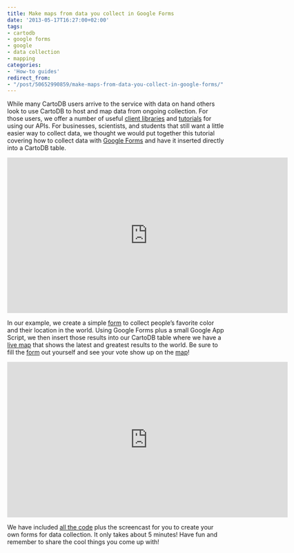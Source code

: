 ```yaml
---
title: Make maps from data you collect in Google Forms
date: '2013-05-17T16:27:00+02:00'
tags:
- cartodb
- google forms
- google
- data collection
- mapping
categories:
- 'How-to guides'
redirect_from:
- "/post/50652990859/make-maps-from-data-you-collect-in-google-forms/"
---
```


While many CartoDB users arrive to the service with data on hand others look to use CartoDB to host and map data from ongoing collection. For those users, we offer a number of useful <a href="http://developers.cartodb.com/documentation/sql-api.html#cartodb_clients">client libraries</a> and <a href="http://developers.cartodb.com/tutorials.html">tutorials</a> for using our APIs. For businesses, scientists, and students that still want a little easier way to collect data, we thought we would put together this tutorial covering how to collect data with <a href="http://www.google.com/drive/apps.html">Google Forms</a> and have it inserted directly into a CartoDB table.

<iframe frameborder="0" height="360" src="http://player.vimeo.com/video/66332891" width="650"></iframe>

In our example, we create a simple <a href="https://docs.google.com/a/vizzuality.com/forms/d/1KmHy6EBmwdBHrPHfIvRiZgwZxVNj7_fjSk6Um2EHENM/viewform?pli=1">form</a> to collect people’s favorite color and their location in the world. Using Google Forms plus a small Google App Script, we then insert those results into our CartoDB table where we have a <a href="http://cdb.io/10CHWsD">live map</a> that shows the latest and greatest results to the world. Be sure to fill the <a href="https://docs.google.com/a/vizzuality.com/forms/d/1KmHy6EBmwdBHrPHfIvRiZgwZxVNj7_fjSk6Um2EHENM/viewform?pli=1">form</a> out yourself and see your vote show up on the <a href="http://bl.ocks.org/andrewxhill/raw/5579335/">map</a>!

<iframe frameborder="0" height="360px" src="http://viz2.cartodb.com/tables/color_world/embed_map?title=true&amp;description=true&amp;search=false&amp;shareable=false&amp;cartodb_logo=true&amp;scrollwheel=true&amp;sql=&amp;zoom=2&amp;center_lat=33.284619968887675&amp;center_lon=-46.40625" width="650px"></iframe>

We have included <a href="http://bl.ocks.org/andrewxhill/5579335">all the code</a> plus the screencast for you to create your own forms for data collection. It only takes about 5 minutes! Have fun and remember to share the cool things you come up with!
